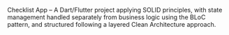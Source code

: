 
Checklist App – A Dart/Flutter project applying SOLID principles, with state management handled separately from business logic using the BLoC pattern, and structured following a layered Clean Architecture approach.
